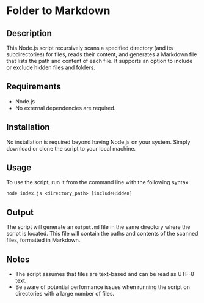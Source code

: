 # Folder to Markdown

## Description

This Node.js script recursively scans a specified directory (and its subdirectories) for files, reads their content, and generates a Markdown file that lists the path and content of each file. It supports an option to include or exclude hidden files and folders.

## Requirements

- Node.js
- No external dependencies are required.

## Installation

No installation is required beyond having Node.js on your system. Simply download or clone the script to your local machine.

## Usage

To use the script, run it from the command line with the following syntax:

```
node index.js <directory_path> [includeHidden]
```

## Output

The script will generate an `output.md` file in the same directory where the script is located. This file will contain the paths and contents of the scanned files, formatted in Markdown.

## Notes

- The script assumes that files are text-based and can be read as UTF-8 text.
- Be aware of potential performance issues when running the script on directories with a large number of files.
